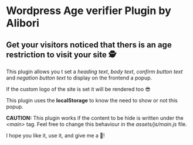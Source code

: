# Wordpress Age verifier Plugin by Alibori
## Get your visitors noticed that thers is an age restriction to visit your site 🕵️‍

This plugin allows you t set a *heading text*, *body text*, *confirm button text* and *negation button text* to display on the frontend a popup.

If the custom logo of the site is set it will be rendered too 😎

This plugin uses the **localStorage** to know the need to show or not this popup.

**CAUTION:** This plugin works if the content to be hide is written under the *\<main>* tag. Feel free to change this behaviour in the *assets/js/main.js* file.

I hope you like it, use it, and give me a 🌟!